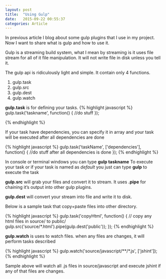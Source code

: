 ```yaml
---
layout: post
title:  "Using Gulp"
date:   2015-09-22 00:55:37
categories: Article
---
```


In previous article I blog about some gulp plugins that I use in my project.
Now I want to share what is gulp and how to use it.

Gulp is a streaming build system, what I mean by streaming is it uses file stream for all of it file manipulation.
It will not write file in disk unless you tell it.

The gulp api is ridiculously light and simple. It contain only 4 functions.

1. gulp.task
2. gulp.src
3. gulp.dest
4. gulp.watch

**gulp.task** is for defining your tasks.
{% highlight javascript %}
gulp.task('taskname', function() {
  //do stuff
});

{% endhighlight %}

If your task have dependencies, you can specify it in array and
your task will be executed after all dependencies are done

{% highlight javascript %}
gulp.task('taskName', ['dependencies'], function() {
  //do stuff after all dependencies is done
});
{% endhighlight %}

In console or terminal windows you can type
**gulp taskname**
To execute your task or if your task is named as *default* you just can type **gulp**
to execute the task

**gulp.src** will grab your files and convert it to stream. It uses **.pipe** for chaining it’s output into other gulp plugins.

**gulp.dest** will convert your stream into file and write it to disk.

Below is a sample task that copy+paste files into other directory.

{% highlight javascript %}
gulp.task('copyHtml', function() {
  // copy any html files in source/ to public/
  gulp.src('source/*.html').pipe(gulp.dest('public'));
});
{% endhighlight %}

**gulp.watch** is uses to watch files. when any files are changes, it will perform tasks described


{% highlight javascript %}
gulp.watch('source/javascript/**/*.js', ['jshint']);
{% endhighlight %}

Sample above will watch all .js files in source/javascript and execute jshint
if any of that files are changes.